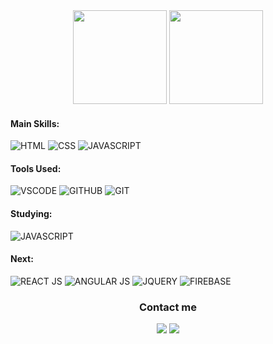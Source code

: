<div align="center">
 <img height="150em" src="https://github-readme-stats.vercel.app/api?username=CesarCanoff&show_icons=true&theme=tokyonight&include_all_commits=true&count_private=true&bg_color=05122A&icon_color=1572B6&text_color=FFFFFF&border_color=1572B6&title_color=1572B6" />
 <img height="150em" src="https://github-readme-stats.vercel.app/api/top-langs/?username=CesarCanoff&layout=compact&bg_color=05122A&icon_color=EB373C&text_color=ffffff&border_color=1572B6&title_color=1572B6">
</div>

<h4>Main Skills:</h4>

![HTML](https://img.shields.io/badge/HTML-05122A?style=for-the-badge&logo=html5&logoColor=f25320)
![CSS](https://img.shields.io/badge/CSS-05122A?&style=for-the-badge&logo=css3&logoColor=1572B6)
![JAVASCRIPT](https://img.shields.io/badge/JavaScript-05122A?style=for-the-badge&logo=javascript&logoColor=F7DF1E)

<h4>Tools Used:</h4>

![VSCODE](https://img.shields.io/badge/Visual_Studio_Code-05122A?style=for-the-badge&logo=visual%20studio%20code&logoColor=1572B6)
![GITHUB](https://img.shields.io/badge/GitHub-05122A?style=for-the-badge&logo=github&logoColor=white)
![GIT](https://img.shields.io/badge/Git-05122A?style=for-the-badge&logo=git&logoColor=E44C30)
 
<h4>Studying:</h4>

![JAVASCRIPT](https://img.shields.io/badge/JavaScript-05122A?style=for-the-badge&logo=javascript&logoColor=F7DF1E)

<h4>Next:</h4>

![REACT JS](https://img.shields.io/badge/React_JS-05122A?style=for-the-badge&logo=react&logoColor=61DAFB)
![ANGULAR JS](https://img.shields.io/badge/Angular_JS-05122A?style=for-the-badge&logo=angularjs&logoColor=D82736)
![JQUERY](https://img.shields.io/badge/jQuery-05122A?style=for-the-badge&logo=jquery&logoColor=white)
![FIREBASE](https://img.shields.io/badge/firebase-05122A?style=for-the-badge&logo=firebase&logoColor=F7DF1E)
 
<div align="center">
 <h3> Contact me </h3>
 <a href="https://t.me/CesarCanoff"><img src="https://img.shields.io/badge/Telegram-05122A?style=for-the-badge&logo=telegram&logoColor=white" /></a>
 <a href="https://www.linkedin.com/in/cesarcanoff/"><img src="https://img.shields.io/badge/CesarCanoff-05122A?style=for-the-badge&logo=linkedin&logoColor=0073b0"></a>
</div>
